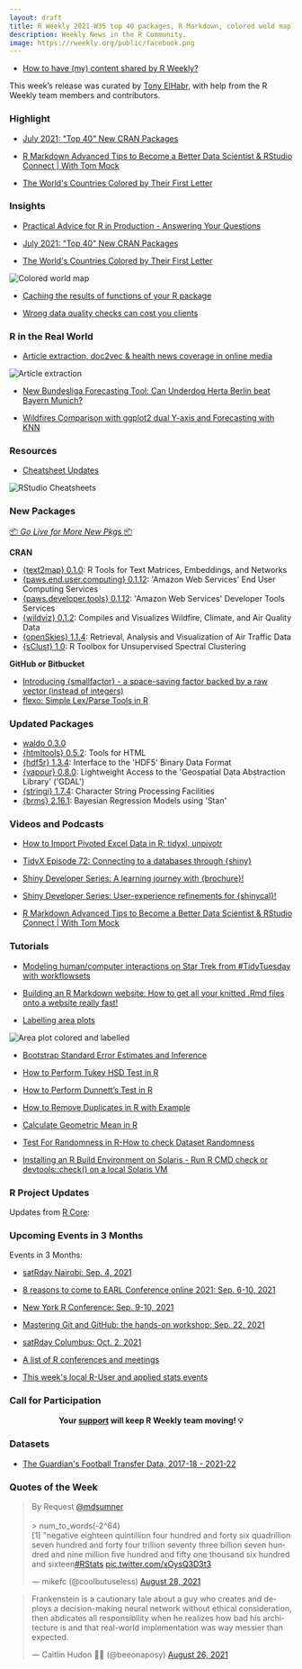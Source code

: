 ```yaml
---
layout: draft
title: R Weekly 2021-W35 top 40 packages, R Markdown, colored wold map
description: Weekly News in the R Community.
image: https://rweekly.org/public/facebook.png
---
```


+ [How to have (my) content shared by R Weekly?](https://github.com/rweekly/rweekly.org#how-to-have-my-content-shared-by-r-weekly)

This week’s release was curated by [Tony ElHabr](https://twitter.com/TonyElHabr), with help from the R Weekly team members and contributors.


###  Highlight


+ [July 2021: "Top 40" New CRAN Packages](https://rviews.rstudio.com/2021/08/26/july-2021-top-40-new-cran-packages/)

+ [R Markdown Advanced Tips to Become a Better Data Scientist & RStudio Connect | With Tom Mock](https://youtu.be/WkF7nqEYF1E)

+ [The World's Countries Colored by Their First Letter](https://www.cedricscherer.com/2021/08/27/the-worlds-countries-colored-by-their-first-letter/)

### Insights

+ [Practical Advice for R in Production -  Answering Your Questions](https://blog.rstudio.com/2021/08/27/practical-advice-for-r-in-production-answering-your-questions/)

+ [July 2021: "Top 40" New CRAN Packages](https://rviews.rstudio.com/2021/08/26/july-2021-top-40-new-cran-packages/)

+ [The World's Countries Colored by Their First Letter](https://www.cedricscherer.com/2021/08/27/the-worlds-countries-colored-by-their-first-letter/)

![Colored world map](https://raw.githubusercontent.com/rweekly/image/master/2021/W35/countries-colored.png)

+ [Caching the results of functions of your R package](https://blog.r-hub.io/2021/07/30/cache/)

+ [Wrong data quality checks can cost you clients](https://r-critique.com/wrong-quality-checks-can-cost-you-clients)

### R in the Real World

+ [Article extraction, doc2vec & health news coverage in online media](https://jtimm.net/2021/08/26/a-simple-article-extractor/)

![Article extraction](https://raw.githubusercontent.com/rweekly/image/master/2021/W35/article-extraction.png)

+ [New Bundesliga Forecasting Tool: Can Underdog Herta Berlin beat Bayern Munich?](https://blog.ephorie.de/new-bundesliga-forecasting-tool-can-underdog-herta-berlin-beat-bayern-munich?utm_source=rss&utm_medium=rss&utm_campaign=new-bundesliga-forecasting-tool-can-underdog-herta-berlin-beat-bayern-munich)

+ [Wildfires Comparison with ggplot2 dual Y-axis and Forecasting with KNN](https://datageeek.com/2021/08/23/wildfires-comparison-with-ggplot2-dual-y-axis-and-forecasting-with-knn/)

###  Resources

+ [Cheatsheet Updates](https://blog.rstudio.com/2021/08/23/cheat-sheet-updates/)

![RStudio Cheatsheets](https://raw.githubusercontent.com/rweekly/image/master/2021/W35/rstudio-cheatsheet.png)


###  New Packages

<p class="added-hostname"><a href="https://rweekly.org/live" target="_blank" class="externalLink">📦 <i>Go Live for More New Pkgs</i> 📦</a></p>

**CRAN**

+ [{text2map} 0.1.0](https://cran.r-project.org/package=text2map): R Tools for Text Matrices, Embeddings, and Networks
+ [{paws.end.user.computing} 0.1.12](https://cran.r-project.org/package=paws.end.user.computing): 'Amazon Web Services' End User Computing Services
+ [{paws.developer.tools} 0.1.12](https://cran.r-project.org/package=paws.developer.tools): 'Amazon Web Services' Developer Tools Services
+ [{wildviz} 0.1.2](https://cran.r-project.org/package=wildviz): Compiles and Visualizes Wildfire, Climate, and Air Quality Data
+ [{openSkies} 1.1.4](https://cran.r-project.org/package=openSkies): Retrieval, Analysis and Visualization of Air Traffic Data
+ [{sClust} 1.0](https://cran.r-project.org/package=sClust): R Toolbox for Unsupervised Spectral Clustering

**GitHub or Bitbucket**

+ [Introducing {smallfactor} - a space-saving factor backed by a raw vector (instead of integers)](https://coolbutuseless.github.io/2021/08/27/introducing-smallfactor-a-space-saving-factor-backed-by-a-raw-vector-instead-of-integers/)
+ [flexo: Simple Lex/Parse Tools in R ](https://coolbutuseless.github.io/package/flexo/)

### Updated Packages

+ [waldo 0.3.0](https://www.tidyverse.org/blog/2021/08/waldo-0-3-0/)
+ [{htmltools} 0.5.2](https://cran.r-project.org/package=htmltools): Tools for HTML
+ [{hdf5r} 1.3.4](https://cran.r-project.org/package=hdf5r): Interface to the 'HDF5' Binary Data Format
+ [{vapour} 0.8.0](https://cran.r-project.org/package=vapour): Lightweight Access to the 'Geospatial Data Abstraction Library'
('GDAL')
+ [{stringi} 1.7.4](https://cran.r-project.org/package=stringi): Character String Processing Facilities
+ [{brms} 2.16.1](https://cran.r-project.org/package=brms): Bayesian Regression Models using 'Stan'

###  Videos and Podcasts

+ [How to Import Pivoted Excel Data in R: tidyxl, unpivotr](https://youtu.be/ShWxAqnY2YE)

+ [TidyX Episode 72: Connecting to a databases through {shiny}](https://bit.ly/TidyX_Ep72)

+ [Shiny Developer Series: A learning journey with {brochure}!](https://youtu.be/58Ac9M57_a8)

+ [Shiny Developer Series: User-experience refinements for {shinycal}!](https://www.youtube.com/watch?v=5r5bOYG7FMU&list=PLAaZGj4gj3pE4cSxWtE8F-TDE4MdCztxq&index=13)

+ [R Markdown Advanced Tips to Become a Better Data Scientist & RStudio Connect | With Tom Mock](https://youtu.be/WkF7nqEYF1E)

###  Tutorials

+ [Modeling human/computer interactions on Star Trek from #TidyTuesday with workflowsets](https://juliasilge.com/blog/star-trek/)

+ [Building an R Markdown website: How to get all your knitted .Rmd files onto a website really fast!](https://lisalendway.netlify.app/posts/2021-08-18-quicksite/)

+ [Labelling area plots](https://bjnnowak.netlify.app/2021/08/10/r-labelling-area-plots/)

![Area plot colored and labelled](https://raw.githubusercontent.com/rweekly/image/master/2021/W35/faceted-area-colored.png)

+ [Bootstrap Standard Error Estimates and Inference](https://eranraviv.com/bootstrap-standard-error-estimates-good-news/)

+ [How to Perform Tukey HSD Test in R](https://finnstats.com/index.php/2021/08/28/how-to-perform-tukey-hsd-test-in-r/)

+ [How to Perform Dunnett’s Test in R](https://finnstats.com/index.php/2021/08/27/how-to-perform-dunnetts-test-in-r/)

+ [How to Remove Duplicates in R with Example](https://finnstats.com/index.php/2021/08/25/how-to-remove-duplicates-in-r-with-example/)

+ [Calculate Geometric Mean in R](https://finnstats.com/index.php/2021/08/24/calculate-geometric-mean-in-r/)

+ [Test For Randomness in R-How to check Dataset Randomness](https://finnstats.com/index.php/2021/08/22/test-for-randomness-in-r/)

+ [Installing an R Build Environment on Solaris - Run R CMD check or devtools::check() on a local Solaris VM](https://shikokuchuo.net/posts/14-r-on-solaris/)


<!--<div class="post-more-begin></div><div class="post-more-end"></div>-->

###  R Project Updates

Updates from [R Core](http://developer.r-project.org/blosxom.cgi/R-devel/NEWS):


###  Upcoming Events in 3 Months

Events in 3 Months:

+ [satRday Nairobi: Sep. 4, 2021](https://nairobi2021.satrdays.org/)

+ [8 reasons to come to EARL Conference online 2021: Sep. 6-10, 2021](https://www.mango-solutions.com/8-reasons-to-come-to-earl-conference-online-2021/)

+ [New York R Conference: Sep. 9-10, 2021](https://rstats.ai/tickets/)

+ [Mastering Git and GitHub: the hands-on workshop: Sep. 22, 2021](https://mirai-solutions.ch/news/2021/08/25/announce-gitgithub-workshop/)

+ [satRday Columbus: Oct. 2, 2021](https://columbus2021.satrdays.org/)

+ [A list of R conferences and meetings](https://jumpingrivers.github.io/meetingsR/events.html)

+ [This week's local R-User and applied stats events](https://community.rstudio.com/c/irl)


###  Call for Participation


<p class="hide-support added-hostname support-rweekly" style="text-align: center;font-weight: bold;">Your <a class="non-visited externalLink" href="https://www.patreon.com/rweekly" onclick="pas(this)">support</a> will keep R Weekly team moving! 💡</p>

### Datasets

+ [The Guardian's Football Transfer Data, 2017-18 - 2021-22](https://gist.github.com/Worville/c4149ece45a75928a404d316151ba0fe)

###  Quotes of the Week

<blockquote class="twitter-tweet"><p lang="en" dir="ltr">By Request <a href="https://twitter.com/mdsumner?ref_src=twsrc%5Etfw">@mdsumner</a> <br><br>&gt; num_to_words(-2^64)<br>[1] &quot;negative eighteen quintillion four hundred and forty six quadrillion seven hundred and forty four trillion seventy three billion seven hundred and nine million five hundred and fifty one thousand six hundred and sixteen<a href="https://twitter.com/hashtag/RStats?src=hash&amp;ref_src=twsrc%5Etfw">#RStats</a> <a href="https://t.co/xOysQ3D3t3">pic.twitter.com/xOysQ3D3t3</a></p>&mdash; mikefc (@coolbutuseless) <a href="https://twitter.com/coolbutuseless/status/1431543879208144898?ref_src=twsrc%5Etfw">August 28, 2021</a></blockquote> <script async src="https://platform.twitter.com/widgets.js" charset="utf-8"></script> 

<blockquote class="twitter-tweet"><p lang="en" dir="ltr">Frankenstein is a cautionary tale about a guy who creates and deploys a decision-making neural network without ethical consideration, then abdicates all responsibility when he realizes how bad his architecture is and that real-world implementation was way messier than expected.</p>&mdash; Caitlin Hudon 👩‍💻 (@beeonaposy) <a href="https://twitter.com/beeonaposy/status/1430689458551148548?ref_src=twsrc%5Etfw">August 26, 2021</a></blockquote> <script async src="https://platform.twitter.com/widgets.js" charset="utf-8"></script> 
